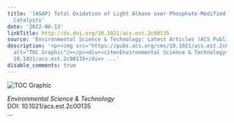 ```yaml
---
title: '[ASAP] Total Oxidation of Light Alkane over Phosphate-Modified Pt/CeO<sub>2</sub>
  Catalysts'
date: '2022-06-13'
linkTitle: http://dx.doi.org/10.1021/acs.est.2c00135
source: 'Environmental Science & Technology: Latest Articles (ACS Publications)'
description: '<p><img src="https://pubs.acs.org/cms/10.1021/acs.est.2c00135/asset/images/medium/es2c00135_0009.gif"
  alt="TOC Graphic"/></p><div><cite>Environmental Science & Technology</cite></div><div>DOI:
  10.1021/acs.est.2c00135</div> ...'
disable_comments: true
---
```

<p><img src="https://pubs.acs.org/cms/10.1021/acs.est.2c00135/asset/images/medium/es2c00135_0009.gif" alt="TOC Graphic"/></p><div><cite>Environmental Science & Technology</cite></div><div>DOI: 10.1021/acs.est.2c00135</div> ...